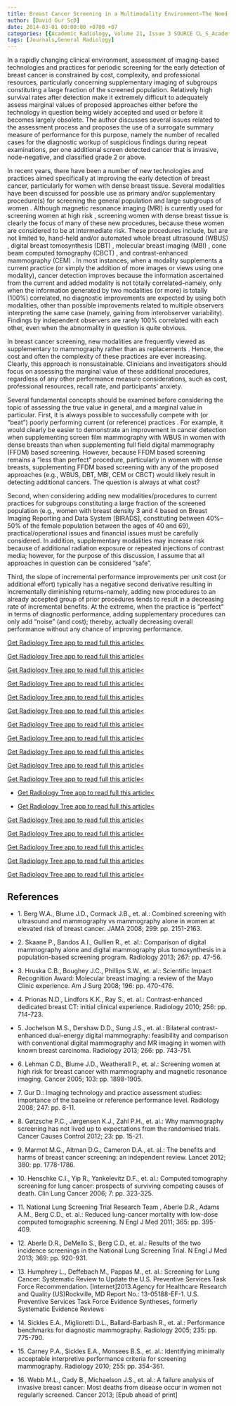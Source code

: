 ```yaml
---
title: Breast Cancer Screening in a Multimodality Environment—The Need for a Simple Summary Measure of Marginal Value
author: [David Gur ScD]
date: 2014-03-01 00:00:00 +0700 +07
categories: [{Academic Radiology, Volume 21, Issue 3 SOURCE CL_S_AcademicRadiologyVolume21Issue3 1}]
tags: [Journals,General Radiology]
---
```

In a rapidly changing clinical environment, assessment of imaging-based technologies and practices for periodic screening for the early detection of breast cancer is constrained by cost, complexity, and professional resources, particularly concerning supplementary imaging of subgroups constituting a large fraction of the screened population. Relatively high survival rates after detection make it extremely difficult to adequately assess marginal values of proposed approaches either before the technology in question being widely accepted and used or before it becomes largely obsolete. The author discusses several issues related to the assessment process and proposes the use of a surrogate summary measure of performance for this purpose, namely the number of recalled cases for the diagnostic workup of suspicious findings during repeat examinations, per one additional screen detected cancer that is invasive, node-negative, and classified grade 2 or above.

In recent years, there have been a number of new technologies and practices aimed specifically at improving the early detection of breast cancer, particularly for women with dense breast tissue. Several modalities have been discussed for possible use as primary and/or supplementary procedure(s) for screening the general population and large subgroups of women . Although magnetic resonance imaging (MRI) is currently used for screening women at high risk , screening women with dense breast tissue is clearly the focus of many of these new procedures, because these women are considered to be at intermediate risk. These procedures include, but are not limited to, hand-held and/or automated whole breast ultrasound (WBUS) , digital breast tomosynthesis (DBT) , molecular breast imaging (MBI) , cone beam computed tomography (CBCT) , and contrast-enhanced mammography (CEM) . In most instances, when a modality supplements a current practice (or simply the addition of more images or views using one modality), cancer detection improves because the information ascertained from the current and added modality is not totally correlated–namely, only when the information generated by two modalities (or more) is totally (100%) correlated, no diagnostic improvements are expected by using both modalities, other than possible improvements related to multiple observers interpreting the same case (namely, gaining from interobserver variability). Findings by independent observers are rarely 100% correlated with each other, even when the abnormality in question is quite obvious.

In breast cancer screening, new modalities are frequently viewed as supplementary to mammography rather than as replacements . Hence, the cost and often the complexity of these practices are ever increasing. Clearly, this approach is nonsustainable. Clinicians and investigators should focus on assessing the marginal value of these additional procedures, regardless of any other performance measure considerations, such as cost, professional resources, recall rate, and participants' anxiety.

Several fundamental concepts should be examined before considering the topic of assessing the true value in general, and a marginal value in particular. First, it is always possible to successfully compete with (or “beat”) poorly performing current (or reference) practices . For example, it would clearly be easier to demonstrate an improvement in cancer detection when supplementing screen film mammography with WBUS in women with dense breasts than when supplementing full field digital mammography (FFDM) based screening. However, because FFDM based screening remains a “less than perfect” procedure, particularly in women with dense breasts, supplementing FFDM based screening with any of the proposed approaches (e.g., WBUS, DBT, MBI, CEM or CBCT) would likely result in detecting additional cancers. The question is always at what cost?

Second, when considering adding new modalities/procedures to current practices for subgroups constituting a large fraction of the screened population (e.g., women with breast density 3 and 4 based on Breast Imaging Reporting and Data System \[BIRADS\], constituting between 40%–50% of the female population between the ages of 40 and 69), practical/operational issues and financial issues must be carefully considered. In addition, supplementary modalities may increase risk because of additional radiation exposure or repeated injections of contrast media; however, for the purpose of this discussion, I assume that all approaches in question can be considered “safe”.

Third, the slope of incremental performance improvements per unit cost (or additional effort) typically has a negative second derivative resulting in incrementally diminishing returns–namely, adding new procedures to an already accepted group of prior procedures tends to result in a decreasing rate of incremental benefits. At the extreme, when the practice is “perfect” in terms of diagnostic performance, adding supplementary procedures can only add “noise” (and cost); thereby, actually decreasing overall performance without any chance of improving performance.

[Get Radiology Tree app to read full this article<](https://clinicalpub.com/app)

[Get Radiology Tree app to read full this article<](https://clinicalpub.com/app)

[Get Radiology Tree app to read full this article<](https://clinicalpub.com/app)

[Get Radiology Tree app to read full this article<](https://clinicalpub.com/app)

[Get Radiology Tree app to read full this article<](https://clinicalpub.com/app)

[Get Radiology Tree app to read full this article<](https://clinicalpub.com/app)

[Get Radiology Tree app to read full this article<](https://clinicalpub.com/app)

[Get Radiology Tree app to read full this article<](https://clinicalpub.com/app)

[Get Radiology Tree app to read full this article<](https://clinicalpub.com/app)

[Get Radiology Tree app to read full this article<](https://clinicalpub.com/app)

[Get Radiology Tree app to read full this article<](https://clinicalpub.com/app)

- [Get Radiology Tree app to read full this article<](https://clinicalpub.com/app)

- [Get Radiology Tree app to read full this article<](https://clinicalpub.com/app)


[Get Radiology Tree app to read full this article<](https://clinicalpub.com/app)

[Get Radiology Tree app to read full this article<](https://clinicalpub.com/app)

[Get Radiology Tree app to read full this article<](https://clinicalpub.com/app)

[Get Radiology Tree app to read full this article<](https://clinicalpub.com/app)

[Get Radiology Tree app to read full this article<](https://clinicalpub.com/app)

## References

- 1\. Berg W.A., Blume J.D., Cormack J.B., et. al.: Combined screening with ultrasound and mammography vs mammography alone in women at elevated risk of breast cancer. JAMA 2008; 299: pp. 2151-2163.


- 2\. Skaane P., Bandos A.I., Gullien R., et. al.: Comparison of digital mammography alone and digital mammography plus tomosynthesis in a population-based screening program. Radiology 2013; 267: pp. 47-56.


- 3\. Hruska C.B., Boughey J.C., Phillips S.W., et. al.: Scientific Impact Recognition Award: Molecular breast imaging: a review of the Mayo Clinic experience. Am J Surg 2008; 196: pp. 470-476.


- 4\. Prionas N.D., Lindfors K.K., Ray S., et. al.: Contrast-enhanced dedicated breast CT: initial clinical experience. Radiology 2010; 256: pp. 714-723.


- 5\. Jochelson M.S., Dershaw D.D., Sung J.S., et. al.: Bilateral contrast-enhanced dual-energy digital mammography: feasibility and comparison with conventional digital mammography and MR imaging in women with known breast carcinoma. Radiology 2013; 266: pp. 743-751.


- 6\. Lehman C.D., Blume J.D., Weatherall P., et. al.: Screening women at high risk for breast cancer with mammography and magnetic resonance imaging. Cancer 2005; 103: pp. 1898-1905.


- 7\. Gur D.: Imaging technology and practice assessment studies: importance of the baseline or reference performance level. Radiology 2008; 247: pp. 8-11.


- 8\. Gøtzsche P.C., Jørgensen K.J., Zahl P.H., et. al.: Why mammography screening has not lived up to expectations from the randomised trials. Cancer Causes Control 2012; 23: pp. 15-21.


- 9\. Marmot M.G., Altman D.G., Cameron D.A., et. al.: The benefits and harms of breast cancer screening: an independent review. Lancet 2012; 380: pp. 1778-1786.


- 10\. Henschke C.I., Yip R., Yankelevitz D.F., et. al.: Computed tomography screening for lung cancer: prospects of surviving competing causes of death. Clin Lung Cancer 2006; 7: pp. 323-325.


- 11\. National Lung Screening Trial Research Team , Aberle D.R., Adams A.M., Berg C.D., et. al.: Reduced lung-cancer mortality with low-dose computed tomographic screening. N Engl J Med 2011; 365: pp. 395-409.


- 12\. Aberle D.R., DeMello S., Berg C.D., et. al.: Results of the two incidence screenings in the National Lung Screening Trial. N Engl J Med 2013; 369: pp. 920-931.


- 13\. Humphrey L., Deffebach M., Pappas M., et. al.: Screening for Lung Cancer: Systematic Review to Update the U.S. Preventive Services Task Force Recommendation. \[Internet\]2013.Agency for Healthcare Research and Quality (US)Rockville, MD Report No.: 13-05188-EF-1. U.S. Preventive Services Task Force Evidence Syntheses, formerly Systematic Evidence Reviews


- 14\. Sickles E.A., Miglioretti D.L., Ballard-Barbash R., et. al.: Performance benchmarks for diagnostic mammography. Radiology 2005; 235: pp. 775-790.


- 15\. Carney P.A., Sickles E.A., Monsees B.S., et. al.: Identifying minimally acceptable interpretive performance criteria for screening mammography. Radiology 2010; 255: pp. 354-361.


- 16\. Webb M.L., Cady B., Michaelson J.S., et. al.: A failure analysis of invasive breast cancer: Most deaths from disease occur in women not regularly screened. Cancer 2013; \[Epub ahead of print\]